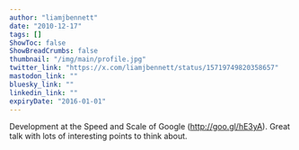 ```yaml
---
author: "liamjbennett"
date: "2010-12-17"
tags: []
ShowToc: false
ShowBreadCrumbs: false
thumbnail: "/img/main/profile.jpg"
twitter_link: "https://x.com/liamjbennett/status/15719749820358657"
mastodon_link: ""
bluesky_link: ""
linkedin_link: ""
expiryDate: "2016-01-01"
---
```


Development at the Speed and Scale of Google (http://goo.gl/hE3yA). Great talk with lots of interesting points to think about.

